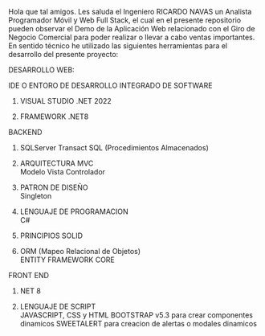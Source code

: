 Hola que tal amigos. Les saluda el Ingeniero RICARDO NAVAS un Analista Programador Móvil y Web Full Stack, el cual en el presente repositorio pueden observar el Demo de la Aplicación Web relacionado con el Giro de Negocio Comercial para poder realizar o llevar a cabo ventas importantes. 
En sentido técnico he utilizado las siguientes herramientas para el desarrollo del presente proyecto:

DESARROLLO WEB:

IDE O ENTORO DE DESARROLLO INTEGRADO DE SOFTWARE
1. VISUAL STUDIO .NET 2022

2. FRAMEWORK .NET8

BACKEND 
1. SQLServer Transact SQL (Procedimientos Almacenados)

2. ARQUITECTURA MVC  
     Modelo Vista Controlador

3.  PATRON DE DISEÑO  
     Singleton

4. LENGUAJE DE PROGRAMACION    
     C# 

5. PRINCIPIOS SOLID
     
6. ORM (Mapeo Relacional de Objetos)   
     ENTITY FRAMEWORK CORE

FRONT END

1.  NET 8

2. LENGUAJE DE SCRIPT     
     JAVASCRIPT, CSS y HTML
     BOOTSTRAP v5.3 para crear componentes dinamicos
     SWEETALERT para creacion de alertas o modales dinamicos
